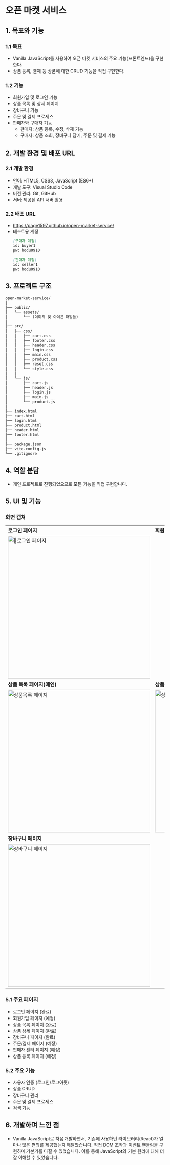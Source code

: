 # 오픈 마켓 서비스
## 1. 목표와 기능
### 1.1 목표
- Vanilla JavaScript를 사용하여 오픈 마켓 서비스의 주요 기능(프론트엔드)을 구현한다.
- 상품 등록, 결제 등 상품에 대한 CRUD 기능을 직접 구현한다.

### 1.2 기능
- 회원가입 및 로그인 기능
- 상품 목록 및 상세 페이지
- 장바구니 기능
- 주문 및 결제 프로세스
- 판매자와 구매자 기능
  - 판매자: 상품 등록, 수정, 삭제 기능
  - 구매자: 상품 조회, 장바구니 담기, 주문 및 결제 기능
 
## 2. 개발 환경 및 배포 URL
### 2.1 개발 환경
- 언어: HTML5, CSS3, JavaScript (ES6+)
- 개발 도구: Visual Studio Code
- 버전 관리: Git, GitHub
- 서버: 제공된 API 서버 활용

### 2.2 배포 URL
- https://page1597.github.io/open-market-service/
- 테스트용 계정
  ```md
  [구매자 계정]
  id: buyer1
  pw: hodu0910

  [판매자 계정]
  id: seller1
  pw: hodu0910
  ```

## 3. 프로젝트 구조
```md
open-market-service/
│
├── public/
│   └── assets/
│       └── (이미지 및 아이콘 파일들)
│
├── src/
│   ├── css/
│   │   ├── cart.css
│   │   ├── footer.css
│   │   ├── header.css
│   │   ├── login.css
│   │   ├── main.css
│   │   ├── product.css
│   │   ├── reset.css
│   │   └── style.css
│   │
│   └── js/
│       ├── cart.js
│       ├── header.js
│       ├── login.js
│       ├── main.js
│       └── product.js
│
├── index.html
├── cart.html
├── login.html
├── product.html
├── header.html
├── footer.html
│
├── package.json
├── vite.config.js
└── .gitignore
```
## 4. 역할 분담
- 개인 프로젝트로 진행되었으므로 모든 기능을 직접 구현합니다.

## 5. UI 및 기능
### 화면 캡쳐

|||
| ----------- | ----------- |
| **로그인 페이지** |  **회원가입 페이지**  | 
| <img src="https://github.com/user-attachments/assets/fea2a6cd-01fa-4d8f-941e-18a8f3897b0c" alt="로그인 페이지" width="450px"> |  |
| **상품 목록 페이지(메인)** | **상품 상세 페이지** |
| <img src="https://github.com/user-attachments/assets/2372c081-8d66-43e2-862a-83ce80909e5e" alt="상품목록 페이지" width="450px"> | <img src="https://github.com/user-attachments/assets/30282be4-83b5-4435-84cd-cd708d1dbb77" alt="상품 상세 페이지" width="450px"> |
| **장바구니 페이지** |  |
| <img src="https://github.com/user-attachments/assets/a1346679-7183-4c7b-8a5b-c17b66bfde54" alt="장바구니 페이지" width="450px">  | |

### 5.1 주요 페이지
- 로그인 페이지 (완료)
- 회원가입 페이지 (예정)
- 상품 목록 페이지 (완료)
- 상품 상세 페이지 (완료)
- 장바구니 페이지 (완료)
- 주문/결제 페이지 (예정)
- 판매자 센터 페이지 (예정)
- 상품 등록 페이지 (예정)

### 5.2 주요 기능
- 사용자 인증 (로그인/로그아웃)
- 상품 CRUD
- 장바구니 관리
- 주문 및 결제 프로세스
- 검색 기능

## 6. 개발하며 느낀 점
- Vanilla JavaScript로 처음 개발하면서, 기존에 사용하던 라이브러리(React)가 얼마나 많은 편의를 제공했는지 깨달았습니다.
직접 DOM 조작과 이벤트 핸들링을 구현하며 기본기를 다질 수 있었습니다. 이를 통해 JavaScript의 기본 원리에 대해 더 잘 이해할 수 있었습니다.
